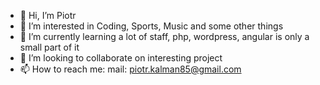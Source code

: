 - 👋 Hi, I’m Piotr
- 👀 I’m interested in Coding, Sports, Music and some other things
- 🌱 I’m currently learning a lot of staff, php, wordpress, angular is only a small part of it
- 💞️ I’m looking to collaborate on interesting project
- 📫 How to reach me:
mail: piotr.kalman85@gmail.com

<!---
Morswin19/Morswin19 is a ✨ special ✨ repository because its `README.md` (this file) appears on your GitHub profile.
You can click the Preview link to take a look at your changes.
--->

